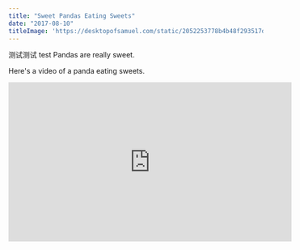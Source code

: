 ```yaml
---
title: "Sweet Pandas Eating Sweets"
date: "2017-08-10"
titleImage: 'https://desktopofsamuel.com/static/2052253778b4b48f293517dc8c6216fe/99238/3.webp'
---
```

测试测试
test
Pandas are really sweet.

Here's a video of a panda eating sweets.

<iframe width="560" height="315" src="https://www.youtube.com/embed/4n0xNbfJLR8" frameborder="0" allowfullscreen></iframe>
